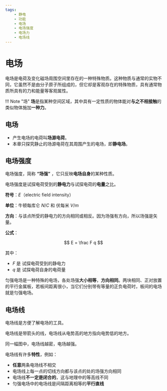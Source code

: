 ```yaml
---
tags:
    - 静电
    - 功能
    - 电场
    - 电场强度
    - 电场力
    - 电场线
---
```


# 电场

电场是电荷及变化磁场周围空间里存在的一种特殊物质。这种物质与通常的实物不同，它虽然不是由分子原子所组成的，但它却是客观存在的特殊物质，具有通常物质所具有的力和能量等客观属性。

!!! Note "场"
    **场**是指某种空间区域，其中具有一定性质的物体能对**与之不相接触**的类似物体施加**一种力**。

## 电场

- 产生电场的电荷叫**场源电荷**。
- 本章只探究静止的场源电荷在其周围产生的电场，即**静电场**。

## 电场强度

电场强度，简称 **“场强”** ，它只反映**电场自身**的某种性质。

电场强度是试探电荷受到的**静电力**与试探电荷的**电量**之比。

**符号**：$E$（electric field intensity）

**单位**：牛顿每库仑 $N / C$ 和 伏每米 $V / m$

**方向**：与该点所受的静电力的方向相同或相反。因为场强有方向，所以场强是矢量。

**公式**：

$$
    E = \frac F q
$$

其中：

- $F$ 是 试探电荷受到的静电力
- $q$ 是 试探电荷自身的电荷量

匀强电场是一种特殊的电场，各处场强**大小相等**，**方向相同**。两块相同、正对放置的平行金属板，若板间距离很小，当它们分别带有等量的正负电荷时，板间的电场就是匀强电场。

## 电场线

电场线是方便了解电场的工具。

电场线是带箭头的线，电场线从电势高的地方指向电势低的地方。

同一幅图中，电场线越密，电场越强。

电场线有许多**特性**，例如：

- **任意**两条电场线不相交
- 电场线上每一点的切线方向都与该点的处的场强方向相同
- 电场线**不一定是闭合的**，这与地理中的等高线不同
- 匀强电场中的电场线是间隔距离相等的**平行直线**
